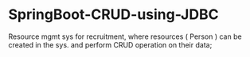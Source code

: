 # SpringBoot-CRUD-using-JDBC
Resource mgmt sys for recruitment, where resources ( Person ) can be created in the sys. and perform CRUD operation on their data;
